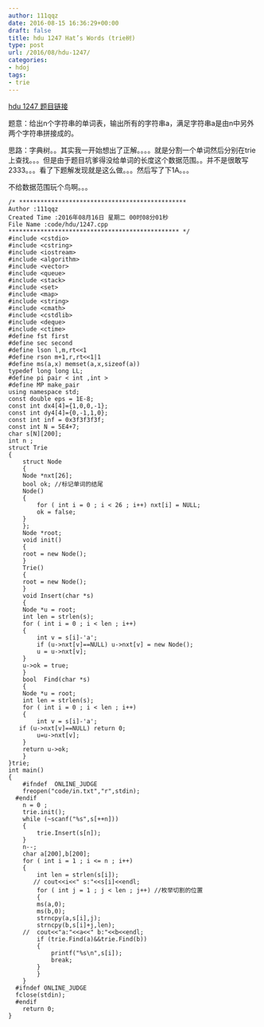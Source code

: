 ```yaml
---
author: 111qqz
date: 2016-08-15 16:36:29+00:00
draft: false
title: hdu 1247 Hat’s Words (trie树)
type: post
url: /2016/08/hdu-1247/
categories:
- hdoj
tags:
- trie
---
```


[hdu 1247 题目链接](http://acm.hdu.edu.cn/showproblem.php?pid=1247)



题意：给出n个字符串的单词表，输出所有的字符串a，满足字符串a是由n中另外两个字符串拼接成的。

思路：字典树。。其实我一开始想出了正解。。。。就是分割一个单词然后分别在trie上查找。。。但是由于题目坑爹得没给单词的长度这个数据范围。。并不是很敢写2333。。。看了下题解发现就是这么做。。。然后写了下1A。。。

不给数据范围玩个鸟啊。。。



    
    /* ***********************************************
    Author :111qqz
    Created Time :2016年08月16日 星期二 00时08分01秒
    File Name :code/hdu/1247.cpp
    ************************************************ */
    #include <cstdio>
    #include <cstring>
    #include <iostream>
    #include <algorithm>
    #include <vector>
    #include <queue>
    #include <stack>
    #include <set>
    #include <map>
    #include <string>
    #include <cmath>
    #include <cstdlib>
    #include <deque>
    #include <ctime>
    #define fst first
    #define sec second
    #define lson l,m,rt<<1
    #define rson m+1,r,rt<<1|1
    #define ms(a,x) memset(a,x,sizeof(a))
    typedef long long LL;
    #define pi pair < int ,int >
    #define MP make_pair
    using namespace std;
    const double eps = 1E-8;
    const int dx4[4]={1,0,0,-1};
    const int dy4[4]={0,-1,1,0};
    const int inf = 0x3f3f3f3f;
    const int N = 5E4+7;
    char s[N][200];
    int n ;
    struct Trie
    {
        struct Node
        {
    	Node *nxt[26];
    	bool ok; //标记单词的结尾
    	Node()
    	{
    	    for ( int i = 0 ; i < 26 ; i++) nxt[i] = NULL;
    	    ok = false;
    	}
        };
        Node *root;
        void init()
        {
    	root = new Node();
        }
        Trie()
        {
    	root = new Node();
        }
        void Insert(char *s)
        {
    	Node *u = root;
    	int len = strlen(s);
    	for ( int i = 0 ; i < len ; i++)
    	{
    	    int v = s[i]-'a';
    	    if (u->nxt[v]==NULL) u->nxt[v] = new Node();
    	    u = u->nxt[v];
    	}
    	u->ok = true;
        }
        bool  Find(char *s)
        {
    	Node *u = root;
    	int len = strlen(s);
    	for ( int i = 0 ; i < len ; i++)
    	{
    	    int v = s[i]-'a';
       if (u->nxt[v]==NULL) return 0;
    	    u=u->nxt[v];
    	}
    	return u->ok;
        }
    }trie;
    int main()
    {
    	#ifndef  ONLINE_JUDGE 
    	freopen("code/in.txt","r",stdin);
      #endif
    	n = 0 ;
    	trie.init();
    	while (~scanf("%s",s[++n]))
    	{
    	    trie.Insert(s[n]);
    	}
    	n--;
    	char a[200],b[200];
    	for ( int i = 1 ; i <= n ; i++)
    	{
    	    int len = strlen(s[i]);
    	   // cout<<i<<" s:"<<s[i]<<endl;
    	    for ( int j = 1 ; j < len ; j++) //枚举切割的位置
    	    {
    		ms(a,0);
    		ms(b,0);
    		strncpy(a,s[i],j);
    		strncpy(b,s[i]+j,len);
    	//	cout<<"a:"<<a<<" b:"<<b<<endl;
    		if (trie.Find(a)&&trie.Find(b))
    		{
    		    printf("%s\n",s[i]);
    		    break;
    		}
    	    }
    	}
      #ifndef ONLINE_JUDGE  
      fclose(stdin);
      #endif
        return 0;
    }
    



